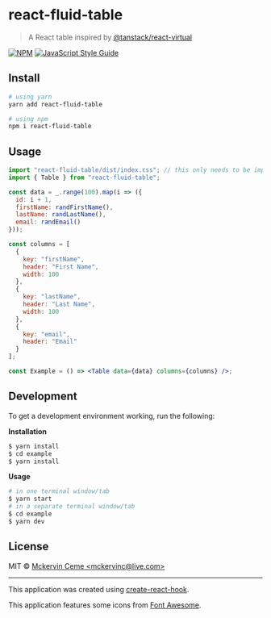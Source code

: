 # react-fluid-table

> A React table inspired by [@tanstack/react-virtual](https://github.com/TanStack/virtual)

[![NPM](https://img.shields.io/npm/v/react-fluid-table?style=flat-square)](https://www.npmjs.com/package/react-fluid-table) [![JavaScript Style Guide](https://img.shields.io/badge/code_style-standard-brightgreen.svg?style=flat-square)](https://standardjs.com)

## Install

```bash
# using yarn
yarn add react-fluid-table

# using npm
npm i react-fluid-table
```

## Usage

```jsx
import "react-fluid-table/dist/index.css"; // this only needs to be imported once
import { Table } from "react-fluid-table";

const data = _.range(100).map(i => ({
  id: i + 1,
  firstName: randFirstName(),
  lastName: randLastName(),
  email: randEmail()
}));

const columns = [
  {
    key: "firstName",
    header: "First Name",
    width: 100
  },
  {
    key: "lastName",
    header: "Last Name",
    width: 100
  },
  {
    key: "email",
    header: "Email"
  }
];

const Example = () => <Table data={data} columns={columns} />;
```

## Development

To get a development environment working, run the following:

**Installation**

```bash
$ yarn install
$ cd example
$ yarn install
```

**Usage**

```bash
# in one terminal window/tab
$ yarn start
# in a separate terminal window/tab
$ cd example
$ yarn dev
```

## License

MIT © [Mckervin Ceme &lt;mckervinc@live.com&gt;](https://github.com/mckervinc)

---

This application was created using [create-react-hook](https://github.com/hermanya/create-react-hook).

This application features some icons from [Font Awesome](https://fontawesome.com/license/free).
